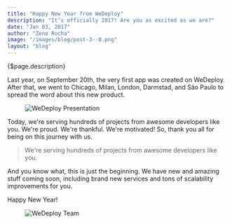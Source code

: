 ```yaml
---
title: "Happy New Year from WeDeploy"
description: "It’s officially 2017! Are you as excited as we are?"
date: "Jan 03, 2017"
author: "Zeno Rocha"
image: "/images/blog/post-3--0.png"
layout: "blog"
---
```


<article>

{$page.description}

Last year, on September 20th, the very first app was created on WeDeploy. After that, we went to Chicago, Milan, London, Darmstad, and São Paulo to spread the word about this new product.

<figure>
	<img src="../images/blog/post-3--0.png" alt="WeDeploy Presentation">
</figure>

Today, we're serving hundreds of projects from awesome developers like you. We're proud. We're thankful. We're motivated! So, thank you all for being on this journey with us.

> We're serving hundreds of projects from awesome developers like you.

And you know what, this is just the beginning. We have new and amazing stuff coming soon, including brand new services and tons of scalability improvements for you.

Happy New Year!

<figure>
	<img src="../images/blog/post-3--1.png" alt="WeDeploy Team">
</figure>

</article>
